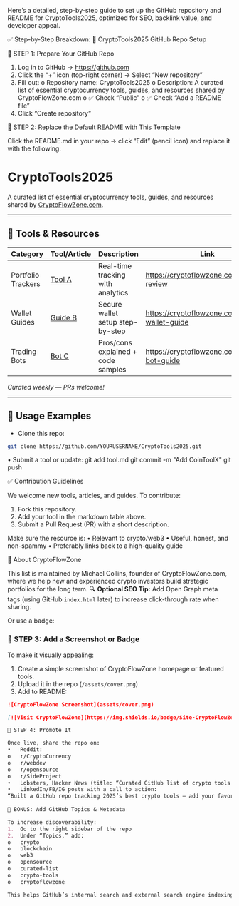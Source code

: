 Here’s a detailed, step-by-step guide to set up the GitHub repository and README for CryptoTools2025, optimized for SEO, backlink value, and developer appeal.
 
✅ Step-by-Step Breakdown: 
📘 CryptoTools2025 GitHub Repo Setup
 
🔧 STEP 1: Prepare Your GitHub Repo
1.	Log in to GitHub → https://github.com
2.	Click the “+” icon (top-right corner) → Select “New repository”
3.	Fill out:
o	Repository name: CryptoTools2025
o	Description: A curated list of essential cryptocurrency tools, guides, and resources shared by CryptoFlowZone.com
o	✅ Check “Public”
o	✅ Check “Add a README file”
4.	Click “Create repository”
 
📄 STEP 2: Replace the Default README with This Template

Click the README.md in your repo → click “Edit” (pencil icon) and replace it with the following:
# CryptoTools2025

A curated list of essential cryptocurrency tools, guides, and resources shared by [CryptoFlowZone.com](https://cryptoflowzone.com).

---

## 🔧 Tools & Resources

| Category           | Tool/Article           | Description                             | Link                                               |
|--------------------|------------------------|-----------------------------------------|----------------------------------------------------|
| Portfolio Trackers | [Tool A](https://cryptoflowzone.com/tool-a-review)   | Real-time tracking with analytics       | https://cryptoflowzone.com/tool-a-review            |
| Wallet Guides      | [Guide B](https://cryptoflowzone.com/secure-wallet-guide)  | Secure wallet setup step-by-step        | https://cryptoflowzone.com/secure-wallet-guide      |
| Trading Bots       | [Bot C](https://cryptoflowzone.com/trading-bot-guide)    | Pros/cons explained + code samples      | https://cryptoflowzone.com/trading-bot-guide        |

*Curated weekly — PRs welcome!*

---

## 🚀 Usage Examples

- Clone this repo:
```bash
git clone https://github.com/YOURUSERNAME/CryptoTools2025.git
```

•	Submit a tool or update:
git add tool.md
git commit -m "Add CoinToolX"
git push

✅ Contribution Guidelines

We welcome new tools, articles, and guides.
To contribute:
1.	Fork this repository.
2.	Add your tool in the markdown table above.
3.	Submit a Pull Request (PR) with a short description.

Make sure the resource is:
•	Relevant to crypto/web3
•	Useful, honest, and non-spammy
•	Preferably links back to a high-quality guide

🔗 About CryptoFlowZone

This list is maintained by Michael Collins, founder of CryptoFlowZone.com, where we help new and experienced crypto investors build strategic portfolios for the long term.
🔍 **Optional SEO Tip:** Add Open Graph meta tags (using GitHub `index.html` later) to increase click-through rate when sharing.


Or use a badge:


### **📂 STEP 3: Add a Screenshot or Badge**

To make it visually appealing:

1. Create a simple screenshot of CryptoFlowZone homepage or featured tools.
2. Upload it in the repo (`/assets/cover.png`)
3. Add to README:

```markdown
![CryptoFlowZone Screenshot](assets/cover.png)

[![Visit CryptoFlowZone](https://img.shields.io/badge/Site-CryptoFlowZone-blue)](https://cryptoflowzone.com)

📢 STEP 4: Promote It

Once live, share the repo on:
•	Reddit:
o	r/CryptoCurrency
o	r/webdev
o	r/opensource
o	r/SideProject
•	Lobsters, Hacker News (title: “Curated GitHub list of crypto tools for 2025”)
•	LinkedIn/FB/IG posts with a call to action:
“Built a GitHub repo tracking 2025’s best crypto tools – add your favorites or fork it here 👉 [GitHub Link]”
 
🧲 BONUS: Add GitHub Topics & Metadata

To increase discoverability:
1.	Go to the right sidebar of the repo
2.	Under “Topics,” add:
o	crypto
o	blockchain
o	web3
o	opensource
o	curated-list
o	crypto-tools
o	cryptoflowzone

This helps GitHub’s internal search and external search engine indexing.

